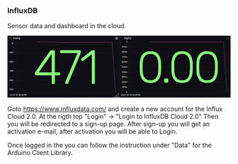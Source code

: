 ### InfluxDB

Sensor data and dashboard in the cloud.

 ![Influx Dashboard](images/image.png)

Goto https://www.influxdata.com/ and create a new account for the Influx Cloud 2.0. At the rigth top "Login" -> "Login to InfluxDB Cloud 2.0" Then you will be redirected to a sign-up page. After sign-up you will get an activation e-mail, after activation you will be able to Login.

Once logged in the you can follow the instruction under "Data" for the Arduino Client Library.
